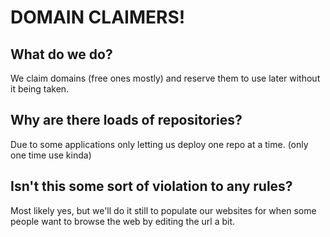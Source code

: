 # DOMAIN CLAIMERS!
## What do we do?
We claim domains (free ones mostly) and reserve them to use later without it being taken.
## Why are there loads of repositories?
Due to some applications only letting us deploy one repo at a time. (only one time use kinda)
## Isn't this some sort of violation to any rules?
Most likely yes, but we'll do it still to populate our websites for when some people want to browse the web by editing the url a bit.
